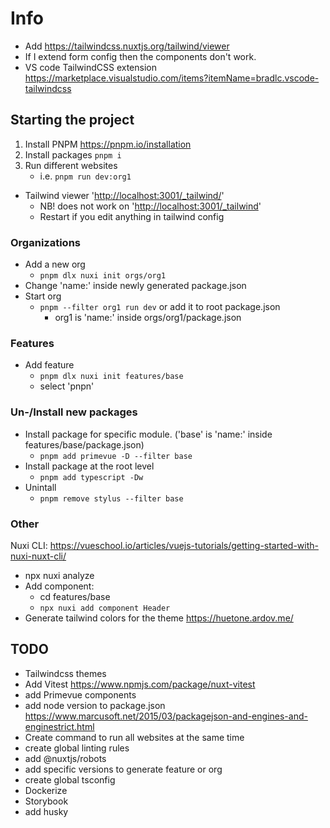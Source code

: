 # Info

- Add <https://tailwindcss.nuxtjs.org/tailwind/viewer>
- If I extend form config then the components don't work.
- VS code TailwindCSS extension <https://marketplace.visualstudio.com/items?itemName=bradlc.vscode-tailwindcss>

## Starting the project

1. Install PNPM <https://pnpm.io/installation>
2. Install packages ``` pnpm i ```
3. Run different websites
    - i.e. ``` pnpm run dev:org1 ```

- Tailwind viewer '<http://localhost:3001/_tailwind/>'
  - NB! does not work on '<http://localhost:3001/_tailwind>'
  - Restart if you edit anything in tailwind config

### Organizations

- Add a new org
  - ```pnpm dlx nuxi init orgs/org1```
- Change 'name:' inside newly generated package.json
- Start org
  - ```pnpm --filter org1 run dev``` or add it to root package.json
    - org1 is 'name:' inside orgs/org1/package.json

### Features

- Add feature
  - ``` pnpm dlx nuxi init features/base ```
  - select 'pnpn'

### Un-/Install new packages

- Install package for specific module. ('base' is 'name:' inside features/base/package.json)
  - ``` pnpm add primevue -D --filter base ```
- Install package at the root level
  - ``` pnpm add typescript -Dw ```
- Unintall
  - ``` pnpm remove stylus --filter base ```

### Other

Nuxi CLI: <https://vueschool.io/articles/vuejs-tutorials/getting-started-with-nuxi-nuxt-cli/>

- npx nuxi analyze
- Add component:
  - cd features/base
  - ``` npx nuxi add component Header ```
- Generate tailwind colors for the theme <https://huetone.ardov.me/>

## TODO

- Tailwindcss themes
- Add Vitest <https://www.npmjs.com/package/nuxt-vitest>
- add Primevue components
- add node version to package.json <https://www.marcusoft.net/2015/03/packagejson-and-engines-and-enginestrict.html>
- Create command to run all websites at the same time
- create global linting rules
- add @nuxtjs/robots
- add specific versions to generate feature or org
- create global tsconfig
- Dockerize
- Storybook
- add husky
